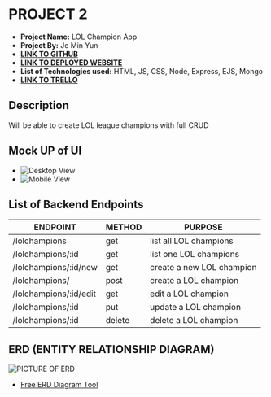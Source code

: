 # PROJECT 2

- **Project Name:** LOL Champion App
- **Project By:** Je Min Yun
- [**LINK TO GITHUB**](https://github.com/alwaysblue21/Project-2)
- [**LINK TO DEPLOYED WEBSITE**](https://project2-kale-a5g6.onrender.com/)
- **List of Technologies used:** HTML, JS, CSS, Node, Express, EJS, Mongo
- [**LINK TO TRELLO**](https://trello.com/b/Fuv79Y6m/project2)

## Description

Will be able to create LOL league champions with full CRUD

## Mock UP of UI

- ![Desktop View](https://imgur.com/gallery/kMSwZIM)
- ![Mobile View](https://imgur.com/gallery/kMSwZIM)

## List of Backend Endpoints

| ENDPOINT | METHOD | PURPOSE |
|----------|--------|---------|
| /lolchampions | get | list all LOL champions |
| /lolchampions/:id | get | list one LOL champions |
| /lolchampions/:id/new | get | create a new LOL champion |
| /lolchampions/ | post | create a LOL champion |
| /lolchampions/:id/edit | get | edit a LOL champion |
| /lolchampions/:id | put | update a LOL champion |
| /lolchampions/:id | delete | delete a LOL champion |

## ERD (ENTITY RELATIONSHIP DIAGRAM)

![PICTURE OF ERD](http://imgur.com)

- [Free ERD Diagram Tool](https://dbdiagram.io/home)